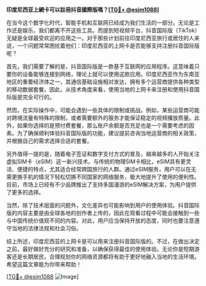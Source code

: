 **印度尼西亚上網卡可以註冊抖音國際版嗎？[[TG💪+ @esim1088](https://t.me/s/esim1088)]**

在当今这个数字化时代，智能手机和互联网已经成为我们生活的一部分。无论是工作还是娱乐，我们都离不开这些工具。而提到短视频平台，抖音国际版（TikTok）无疑是全球最受欢迎的应用之一。对于那些计划前往印度尼西亚旅行或居住的人来说，一个问题常常困扰着他们：印度尼西亚的上网卡是否能够支持注册抖音国际版呢？

首先，我们需要了解的是，抖音国际版是一款基于互联网的应用程序。这意味着只要你的设备能够连接到网络，理论上就可以使用这款应用。印度尼西亚作为东南亚地区的重要经济体之一，其通信基础设施相对发达，拥有多个运营商提供各种类型的移动数据套餐。因此，从技术角度来看，使用当地的上网卡来注册和使用抖音国际版是完全可行的。

然而，在实际操作中，可能会遇到一些具体的限制或挑战。例如，某些运营商可能对跨境流量有特殊的限制，或者需要额外的服务才能保证稳定的视频播放质量。此外，如果你选择的是预付费套餐，那么账户余额是否充足也是一个需要考虑的因素。为了确保顺利体验抖音国际版的功能，建议提前咨询当地运营商的相关政策，并根据自己的需求选择合适的套餐。

另外值得一提的是，随着电子签证和数字支付方式的普及，越来越多的人开始关注虚拟SIM卡（eSIM）这一新兴技术。与传统的物理SIM卡相比，eSIM具有更灵活、便捷的特点，尤其适合经常跨国旅行的人群。通过eSIM服务，用户可以在无需更换手机的情况下轻松切换不同国家的网络服务，极大地提升了使用的便利性。目前，市场上已经有不少品牌推出了支持多国漫游的eSIM解决方案，为用户提供了更多的选择。

当然，除了技术层面的问题外，文化差异也可能影响到用户的使用体验。抖音国际版的内容主要是由全球各地的创作者上传的，因此在观看过程中可能会接触到一些与中国传统价值观不同的内容。对此，用户应当保持开放的态度，同时也要注意遵守当地的法律法规和社会习俗。

综上所述，印度尼西亚的上网卡是可以用来注册抖音国际版的。不过，在做出决定之前，最好做好充分的研究和准备，以确保获得最佳的使用体验。无论你是短期游客还是长期居民，合理规划你的网络资源都将有助于更好地融入当地的生活环境。希望这篇文章能为你带来帮助！

[[TG💪+ @esim1088](https://t.me/s/esim1088) ![Image](https://i.postimg.cc/4NQfJmqS/Snipaste-2025-05-13-00-14-12.png)]